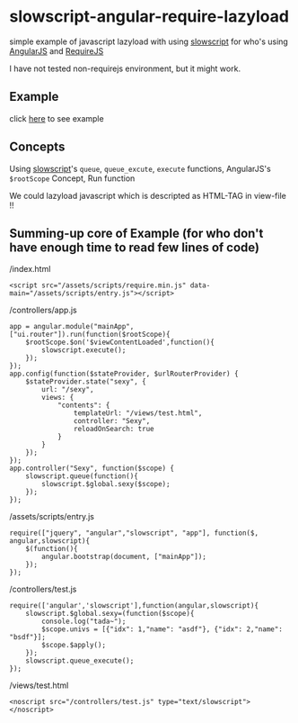 # slowscript-angular-require-lazyload

simple example of javascript lazyload with using [slowscript](https://github.com/flrngel/slowscript) for who's using [AngularJS](http://angularjs.org/) and [RequireJS](http://requirejs.org)

I have not tested non-requirejs environment, but it might work.

## Example

click [here](http://flrngel.github.io/slowscript-angular-require-lazyload/) to see example

## Concepts

Using [slowscript](https://github.com/flrngel/slowscript)'s `queue`, `queue_excute`, `execute` functions, AngularJS's `$rootScope` Concept, Run function

We could lazyload javascript which is descripted as HTML-TAG in view-file !!

## Summing-up core of Example (for who don't have enough time to read few lines of code)

/index.html

	<script src="/assets/scripts/require.min.js" data-main="/assets/scripts/entry.js"></script>

/controllers/app.js

	app = angular.module("mainApp", ["ui.router"]).run(function($rootScope){
		$rootScope.$on('$viewContentLoaded',function(){
			slowscript.execute();
		});
	});
	app.config(function($stateProvider, $urlRouterProvider) {
		$stateProvider.state("sexy", {
			url: "/sexy",
			views: {
				"contents": {
					templateUrl: "/views/test.html",
					controller: "Sexy",
					reloadOnSearch: true
				}
			}
		});
	});
	app.controller("Sexy", function($scope) {
		slowscript.queue(function(){
			slowscript.$global.sexy($scope);
		});
	});

/assets/scripts/entry.js

	require(["jquery", "angular","slowscript", "app"], function($, angular,slowscript){
		$(function(){
			angular.bootstrap(document, ["mainApp"]);
		});
	});

/controllers/test.js
	
	require(['angular','slowscript'],function(angular,slowscript){
		slowscript.$global.sexy=(function($scope){
			console.log("tada~");
			$scope.univs = [{"idx": 1,"name": "asdf"}, {"idx": 2,"name": "bsdf"}];
			$scope.$apply();
		});
		slowscript.queue_execute();
	});

/views/test.html

	<noscript src="/controllers/test.js" type="text/slowscript"></noscript>

